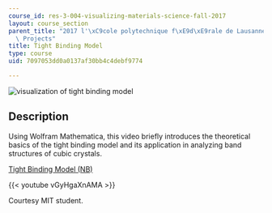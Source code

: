 ```yaml
---
course_id: res-3-004-visualizing-materials-science-fall-2017
layout: course_section
parent_title: "2017 l'\xC9cole polytechnique f\xE9d\xE9rale de Lausanne (EPFL) Student\
  \ Projects"
title: Tight Binding Model
type: course
uid: 7097053dd0a0137af30bb4c4debf9774

---
```


![visualization of tight binding model](/coursemedia/res-3-004-visualizing-materials-science-fall-2017/8dd67b7f895c5e416cbd00182d66c757_MITRES_3_004F17_26_anon.jpg)

Description
-----------

Using Wolfram Mathematica, this video briefly introduces the theoretical basics of the tight binding model and its application in analyzing band structures of cubic crystals.

[Tight Binding Model (NB)](/coursemedia/res-3-004-visualizing-materials-science-fall-2017/770886eb85495b367912cfb70e5d0fc0_2017EPFL_anon3.nb)

{{< youtube vGyHgaXnAMA >}}

Courtesy MIT student.